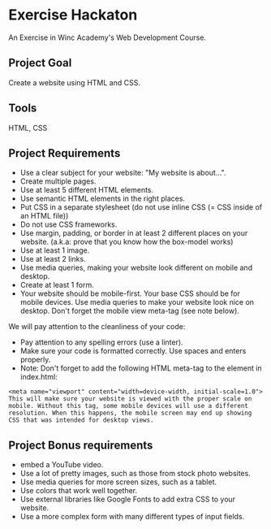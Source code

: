 # Exercise Hackaton
An Exercise in Winc Academy's Web Development Course.

## Project Goal
Create a website using HTML and CSS.

## Tools
HTML, CSS

## Project Requirements
* Use a clear subject for your website: "My website is about...".
* Create multiple pages.
* Use at least 5 different HTML elements.
* Use semantic HTML elements in the right places.
* Put CSS in a separate stylesheet (do not use inline CSS (= CSS inside of an HTML file))
* Do not use CSS frameworks.
* Use margin, padding, or border in at least 2 different places on your website. (a.k.a: prove that you know how the box-model works)
* Use at least 1 image.
* Use at least 2 links.
* Use media queries, making your website look different on mobile and desktop.
* Create at least 1 form.
* Your website should be mobile-first. Your base CSS should be for mobile devices. Use media queries to make your website look nice on desktop. Don't forget the mobile view meta-tag (see note below).

We will pay attention to the cleanliness of your code:
* Pay attention to any spelling errors (use a linter).
* Make sure your code is formatted correctly. Use spaces and enters properly.
* Note: Don't forget to add the following HTML meta-tag to the <head> element in index.html:

```
<meta name="viewport" content="width=device-width, initial-scale=1.0">
This will make sure your website is viewed with the proper scale on mobile. Without this tag, some mobile devices will use a different resolution. When this happens, the mobile screen may end up showing CSS that was intended for desktop views.
```
  
## Project Bonus requirements
* embed a YouTube video.
* Use a lot of pretty images, such as those from stock photo websites.
* Use media queries for more screen sizes, such as a tablet.
* Use colors that work well together.
* Use external libraries like Google Fonts to add extra CSS to your website.
* Use a more complex form with many different types of input fields.
